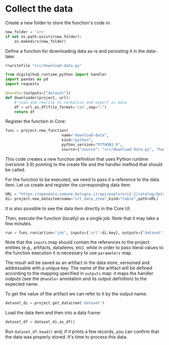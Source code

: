 # Collect the data

Create a new folder to store the function's code in:
``` python
new_folder = 'src'
if not os.path.exists(new_folder):
    os.makedirs(new_folder)
```

Define a function for downloading data as-is and persisting it in the data-lake:
``` python
%%writefile "src/download-data.py"

from digitalhub_runtime_python import handler
import pandas as pd
import requests

@handler(outputs=["dataset"])
def downloader(project, url):
    # read and rewrite to normalize and export as data
    df = url.as_df(file_format='csv',sep=";")
    return df
```

Register the function in Core:
``` python
func = project.new_function(
                         name="download-data",
                         kind="python",
                         python_version="PYTHON3_9",
                         source={"source": "src/download-data.py", "handler": "downloader"})
```

This code creates a new function definition that uses Python runtime (versione 3.9) pointing to the create file and the handler method that should be called.

For the function to be executed, we need to pass it a reference to the data item. Let us create and register the corresponding data item:
``` python
URL = "https://opendata.comune.bologna.it/api/explore/v2.1/catalog/datasets/rilevazione-flusso-veicoli-tramite-spire-anno-2023/exports/csv?lang=it&timezone=Europe%2FRome&use_labels=true&delimiter=%3B"
di= project.new_dataitem(name="url_data_item",kind="table",path=URL)
```

It is also possible to see the data item directly in the Core UI. 


Then, execute the function (locally) as a single job. Note that it may take a few minutes.
``` python
run = func.run(action="job", inputs={'url':di.key}, outputs={"dataset": "dataset"}, local_execution=True)
```

Note that the ``inputs`` map should contain the references to the project entities (e.g., artifacts, dataitems, etc), while in order to pass literal values to the function execution it is necessary to use ``parameters`` map.

The result will be saved as an artifact in the data store, versioned and addressable with a unique key. The name of the artifact will be defined according to the mapping specified in ``outputs`` map: it maps the handler outputs (see the ``@handler`` annotation and its output definition) to the expected name.

To get the value of the artifact we can refer to it by the output name:
``` python
dataset_di = project.get_dataitem('dataset')
```

Load the data item and then into a data frame:
``` python
dataset_df = dataset_di.as_df()
```

Run `dataset_df.head()` and, if it prints a few records, you can confirm that the data was properly stored. It's time to process this data.